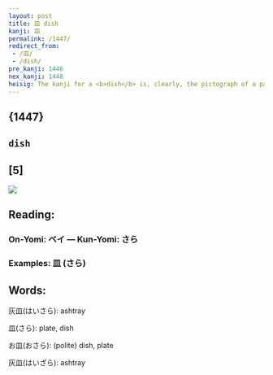 ```yaml
---
layout: post
title: 皿 dish
kanji: 皿
permalink: /1447/
redirect_from:
 - /皿/
 - /dish/
pre_kanji: 1446
nex_kanji: 1448
heisig: The kanji for a <b>dish</b> is, clearly, the pictograph of a painted or carved bowl, seen from the side.
---
```


## {1447}

## `dish`

## [5]

<div class="stroke"><img src="E79ABF.png" /></div>

## Reading:

### On-Yomi: ベイ &mdash; Kun-Yomi: さら

### Examples: 皿 (さら)

## Words:

灰皿(はいさら): ashtray

皿(さら): plate, dish

お皿(おさら): (polite) dish, plate

灰皿(はいざら): ashtray
